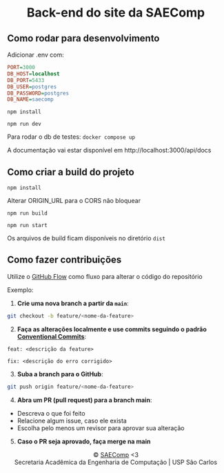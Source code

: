 <h1 align="center">Back-end do site da SAEComp</h1>



## Como rodar para desenvolvimento
Adicionar .env com:
```ini
PORT=3000
DB_HOST=localhost
DB_PORT=5433
DB_USER=postgres
DB_PASSWORD=postgres
DB_NAME=saecomp
```

`npm install`

`npm run dev`

Para rodar o db de testes:
`docker compose up`

A documentação vai estar disponível em http://localhost:3000/api/docs

## Como criar a build do projeto
`npm install`

Alterar ORIGIN_URL para o CORS não bloquear

`npm run build`

`npm run start`

Os arquivos de build ficam disponíveis no diretório `dist`

## Como fazer contribuições
Utilize o [GitHub Flow](https://docs.github.com/en/get-started/using-github/github-flow) como fluxo para alterar o código do repositório

Exemplo:
1. **Crie uma nova branch a partir da `main`**:
```bash
git checkout -b feature/<nome-da-feature>
```
2. **Faça as alterações localmente e use commits seguindo o padrão [Conventional Commits](https://www.conventionalcommits.org/)**:

`feat: <descrição da feature>`

`fix: <descrição do erro corrigido>`

3. **Suba a branch para o GitHub**:
```bash
git push origin feature/<nome-da-feature>
```

4. **Abra um PR (pull request) para a branch main**:
- Descreva o que foi feito
- Relacione algum issue, caso ele exista
- Escolha pelo menos um revisor para aprovar sua alteração

5. **Caso o PR seja aprovado, faça merge na main**

<p align="center"> 
© <a href="mailto:saecomp@usp.br">SAEComp</a> <3 
<br>
Secretaria Acadêmica da Engenharia de Computação | USP São Carlos
</p>

